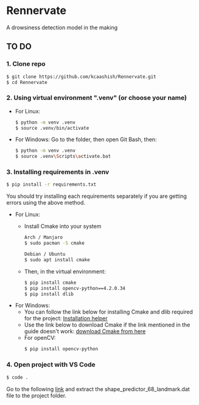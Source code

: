 # Rennervate

A drowsiness detection model in the making

## TO DO

### 1. Clone repo

```sh
$ git clone https://github.com/kcaashish/Rennervate.git
$ cd Rennervate
```

### 2. Using virtual environment ".venv" (or choose your name)

- For Linux:
  ```sh
  $ python -m venv .venv
  $ source .venv/bin/activate
  ```
- For Windows:
  Go to the folder, then open Git Bash, then:
  ```sh
  $ python -m venv .venv
  $ source .venv\Scripts\activate.bat
  ```

### 3. Installing requirements in .venv

```sh
$ pip install -r requirements.txt
```
You should try installing each requirements separately if you are getting errors using the above method.

- For Linux:
  - Install Cmake into your system
    ```sh
    Arch / Manjaro
    $ sudo pacman -S cmake
    ```
    ```sh
    Debian / Ubuntu
    $ sudo apt install cmake
    ```
    
  - Then, in the virtual environment:
    ```sh
    $ pip install cmake
    $ pip install opencv-python==4.2.0.34
    $ pip install dlib
    ```
- For Windows:
  - You can follow the link below for installing Cmake and dlib required for the project:
    [Installation helper](https://medium.com/analytics-vidhya/how-to-install-dlib-library-for-python-in-windows-10-57348ba1117f)
  - Use the link below to download Cmake if the link mentioned in the guide doesn't work: [download Cmake from here](https://www.softpedia.com/get/Programming/Coding-languages-Compilers/CMake.shtml)
  - For openCV:
    ```sh
    $ pip install opencv-python
    ```
    
### 4. Open project with VS Code

```sh
$ code .
```

Go to the following [link](http://dlib.net/files/shape_predictor_68_face_landmarks.dat.bz2) and extract the shape_predictor_68_landmark.dat file to the project folder.
